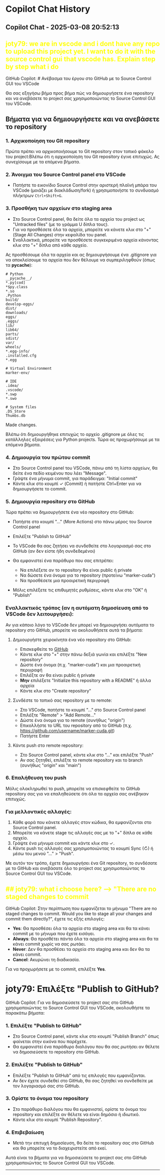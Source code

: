 # Copilot Chat History

## Copilot Chat - 2025-03-08 20:52:13

<h2>
<span style="color: yellow;">joty79: we are in vscode and i dont have any repo to upload this project yet. I want to do it with the source control gui that vscode has. Explain step by step what i do</span>
</h2>

GitHub Copilot: # Ανέβασμα του έργου στο GitHub με το Source Control GUI του VSCode

Θα σας εξηγήσω βήμα προς βήμα πώς να δημιουργήσετε ένα repository και να ανεβάσετε το project σας χρησιμοποιώντας το Source Control GUI του VSCode.

## Βήματα για να δημιουργήσετε και να ανεβάσετε το repository

### 1. Αρχικοποίηση του Git repository

Πρώτα πρέπει να αρχικοποιήσουμε το Git repository στον τοπικό φάκελο του project:Βλέπω ότι η αρχικοποίηση του Git repository έγινε επιτυχώς. Ας συνεχίσουμε με τα επόμενα βήματα.

### 2. Άνοιγμα του Source Control panel στο VSCode

- Πατήστε το εικονίδιο Source Control στην αριστερή πλαϊνή μπάρα του VSCode (μοιάζει με διακλάδωση/fork) ή χρησιμοποιήστε το συνδυασμό πλήκτρων `Ctrl+Shift+G`.

### 3. Προσθήκη των αρχείων στο staging area

- Στο Source Control panel, θα δείτε όλα τα αρχεία του project ως "Untracked files" (με το γράμμα U δίπλα τους).
- Για να προσθέσετε όλα τα αρχεία, μπορείτε να κάνετε κλικ στο "+" (Stage All Changes) στην κεφαλίδα του panel.
- Εναλλακτικά, μπορείτε να προσθέσετε συγκεκριμένα αρχεία κάνοντας κλικ στο "+" δίπλα από κάθε αρχείο.

Ας προσθέσουμε όλα τα αρχεία και ας δημιουργήσουμε ένα .gitignore για να αποκλείσουμε τα αρχεία που δεν θέλουμε να συμπεριληφθούν (όπως τα __pycache__):
````
# Python
__pycache__/
*.py[cod]
*$py.class
*.so
.Python
build/
develop-eggs/
dist/
downloads/
eggs/
.eggs/
lib/
lib64/
parts/
sdist/
var/
wheels/
*.egg-info/
.installed.cfg
*.egg

# Virtual Environment
marker-env/

# IDE
.idea/
.vscode/
*.swp
*.swo

# System files
.DS_Store
Thumbs.db
````


Made changes.

Βλέπω ότι δημιουργήθηκε επιτυχώς το αρχείο .gitignore με όλες τις κατάλληλες εξαιρέσεις για Python projects. Τώρα ας προχωρήσουμε με τα επόμενα βήματα.

### 4. Δημιουργία του πρώτου commit

- Στο Source Control panel του VSCode, πάνω από τη λίστα αρχείων, θα δείτε ένα πεδίο κειμένου που λέει "Message". 
- Γράψτε ένα μήνυμα commit, για παράδειγμα: "Initial commit"
- Κάντε κλικ στο κουμπί ✓ (Commit) ή πατήστε Ctrl+Enter για να δημιουργήσετε το commit.

### 5. Δημιουργία repository στο GitHub

Τώρα πρέπει να δημιουργήσετε ένα νέο repository στο GitHub:

- Πατήστε στο κουμπί "..." (More Actions) στο πάνω μέρος του Source Control panel
- Επιλέξτε "Publish to GitHub"
- Το VSCode θα σας ζητήσει να συνδεθείτε στο λογαριασμό σας στο GitHub (αν δεν είστε ήδη συνδεδεμένοι)
- Θα εμφανιστεί ένα παράθυρο που σας επιτρέπει:
  - Να επιλέξετε αν το repository θα είναι public ή private
  - Να δώσετε ένα όνομα για το repository (προτείνω "marker-cuda")
  - Να προσθέσετε μια προαιρετική περιγραφή

- Μόλις επιλέξετε τις επιθυμητές ρυθμίσεις, κάντε κλικ στο "OK" ή "Publish"

### Εναλλακτικός τρόπος (αν η αυτόματη δημοσίευση από το VSCode δεν λειτουργήσει):

Αν για κάποιο λόγο το VSCode δεν μπορεί να δημιουργήσει αυτόματα το repository στο GitHub, μπορείτε να ακολουθήσετε αυτά τα βήματα:

1. Δημιουργήστε χειροκίνητα ένα νέο repository στο GitHub:
   - Επισκεφθείτε το [GitHub](https://github.com/)
   - Κάντε κλικ στο "+" στην πάνω δεξιά γωνία και επιλέξτε "New repository"
   - Δώστε ένα όνομα (π.χ. "marker-cuda") και μια προαιρετική περιγραφή
   - Επιλέξτε αν θα είναι public ή private
   - **Μην** επιλέξετε "Initialize this repository with a README" ή άλλα αρχεία
   - Κάντε κλικ στο "Create repository"

2. Συνδέστε το τοπικό σας repository με το remote:
   - Στο VSCode, πατήστε το κουμπί "..." στο Source Control panel
   - Επιλέξτε "Remote" > "Add Remote..."
   - Δώστε ένα όνομα για το remote (συνήθως "origin")
   - Επικολλήστε το URL του repository από το GitHub (π.χ. https://github.com/username/marker-cuda.git)
   - Πατήστε Enter

3. Κάντε push στο remote repository:
   - Στο Source Control panel, κάντε κλικ στο "..." και επιλέξτε "Push"
   - Αν σας ζητηθεί, επιλέξτε το remote repository και το branch (συνήθως "origin" και "main")

### 6. Επαλήθευση του push

Μόλις ολοκληρωθεί το push, μπορείτε να επισκεφθείτε το GitHub repository σας για να επαληθεύσετε ότι όλα τα αρχεία σας ανέβηκαν επιτυχώς.

### Για μελλοντικές αλλαγές:

1. Κάθε φορά που κάνετε αλλαγές στον κώδικα, θα εμφανίζονται στο Source Control panel.
2. Μπορείτε να κάνετε stage τις αλλαγές σας με το "+" δίπλα σε κάθε αρχείο.
3. Γράψτε ένα μήνυμα commit και κάντε κλικ στο ✓.
4. Κάντε push τις αλλαγές σας χρησιμοποιώντας το κουμπί Sync (↻) ή μέσω του μενού "..." > "Push".

Με αυτόν τον τρόπο, έχετε δημιουργήσει ένα Git repository, το συνδέσατε με το GitHub και ανεβάσατε όλο το project σας χρησιμοποιώντας το Source Control GUI του VSCode.

<h2>
<span style="color: yellow;">## joty79: what i choose here? -->  "There are no staged changes to commit</span></h2>


GitHub Copilot: Στην περίπτωση που εμφανίζεται το μήνυμα "There are no staged changes to commit. Would you like to stage all your changes and commit them directly?", έχετε τις εξής επιλογές:

- **Yes**: Θα προσθέσει όλα τα αρχεία στο staging area και θα τα κάνει commit με το μήνυμα που έχετε εισάγει.
- **Always**: Θα προσθέτει πάντα όλα τα αρχεία στο staging area και θα τα κάνει commit χωρίς να σας ρωτάει.
- **Never**: Δεν θα προσθέσει τα αρχεία στο staging area και δεν θα τα κάνει commit.
- **Cancel**: Ακυρώνει τη διαδικασία.

Για να προχωρήσετε με το commit, επιλέξτε **Yes**.

# joty79: Επιλέξτε "Publish to GitHub?

GitHub Copilot: Για να δημοσιεύσετε το project σας στο GitHub χρησιμοποιώντας το Source Control GUI του VSCode, ακολουθήστε τα παρακάτω βήματα:

### 1. Επιλέξτε "Publish to GitHub"

- Στο Source Control panel, κάντε κλικ στο κουμπί "Publish Branch" όπως φαίνεται στην εικόνα που παρέχετε.
- Θα εμφανιστεί ένα παράθυρο διαλόγου που θα σας ρωτήσει αν θέλετε να δημοσιεύσετε το repository στο GitHub.

### 2. Επιλέξτε "Publish to GitHub"

- Επιλέξτε "Publish to GitHub" από τις επιλογές που εμφανίζονται.
- Αν δεν έχετε συνδεθεί στο GitHub, θα σας ζητηθεί να συνδεθείτε με τον λογαριασμό σας στο GitHub.

### 3. Ορίστε το όνομα του repository

- Στο παράθυρο διαλόγου που θα εμφανιστεί, ορίστε το όνομα του repository και επιλέξτε αν θέλετε να είναι δημόσιο ή ιδιωτικό.
- Κάντε κλικ στο κουμπί "Publish Repository".

### 4. Επιβεβαίωση

- Μετά την επιτυχή δημοσίευση, θα δείτε το repository σας στο GitHub και θα μπορείτε να το διαχειριστείτε από εκεί.

Αυτά είναι τα βήματα για να δημοσιεύσετε το project σας στο GitHub χρησιμοποιώντας το Source Control GUI του VSCode.

---
